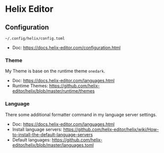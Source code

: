 # Helix Editor

## Configuration

`~/.config/helix/config.toml`

- Doc: https://docs.helix-editor.com/configuration.html

### Theme

My Theme is base on the runtime theme `onedark`.
- Doc: https://docs.helix-editor.com/languages.html 
- Runtime Themes: https://github.com/helix-editor/helix/blob/master/runtime/themes

### Language

There some additional formatter command in my language server settings.

- Doc: https://docs.helix-editor.com/languages.html
- Install language servers: https://github.com/helix-editor/helix/wiki/How-to-install-the-default-language-servers
- Default languages: https://github.com/helix-editor/helix/blob/master/languages.toml
